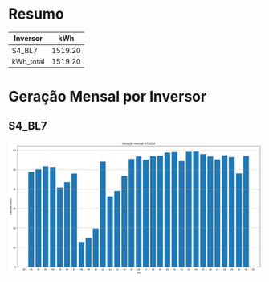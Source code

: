 # Resumo
| Inversor | kWh    |
| -------- | ------ |
| S4_BL7       | 1519.20 |
| kWh_total       | 1519.20 |
# Geração Mensal por Inversor
## S4_BL7
![My Image](plots/S4_BL7.png)
